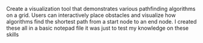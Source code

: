 Create a visualization tool that demonstrates various pathfinding algorithms on a grid. Users can interactively place obstacles and visualize how algorithms find the shortest path from a start node to an end node.
I created these all in a basic notepad file
it was just to test my knowledge on these skills
